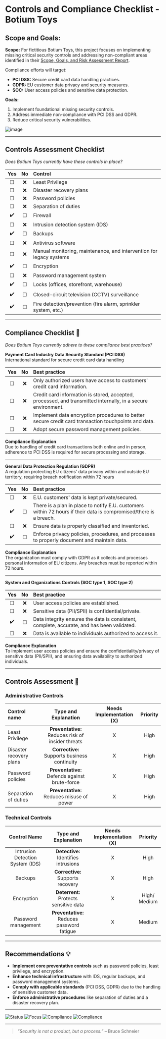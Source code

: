 #   Controls and Compliance Checklist - Botium Toys

## Scope and Goals: 

**Scope:** For fictitious Botium Toys, this project focuses on implementing missing critical security controls and addressing non-compliant areas identified in their [Scope, Goals, and Risk Assessment Report](https://docs.google.com/document/d/161ZO0O4TM9Kef5BMtyahWzCd67Qxe7mPEWk2Yj0GT-g/edit?usp=sharing). 

Compliance efforts will target:

* **PCI DSS:** Secure credit card data handling practices.
* **GDPR:** EU customer data privacy and security measures.
* **SOC:** User access policies and sensitive data protection.

**Goals:**

1.  Implement foundational missing security controls.
2.  Address immediate non-compliance with PCI DSS and GDPR.
3.  Reduce critical security vulnerabilities.


![image](https://github.com/user-attachments/assets/128c7173-d6c3-4cdf-855b-6d052b201b2f)


---

##   Controls Assessment Checklist

*Does Botium Toys currently have these controls in place?*

|   Yes   |   No   |   Control   |
| :---: | :---: | :------------------------------------------------------------------ |
|   ☐   |   ❌   |   Least Privilege   |
|   ☐   |   ❌  |   Disaster recovery plans   |
|   ☐   |   ❌  |   Password policies   |
|   ☐   |   ❌  |   Separation of duties   |
|   ✔️  |   ☐   |   Firewall   |
|   ☐   |   ❌  |   Intrusion detection system (IDS)   |
|  ✔️   |   ☐   |   Backups   |
|   ☐   |   ❌  |   Antivirus software   |
|   ☐   |   ❌  |   Manual monitoring, maintenance, and intervention for legacy systems |
|   ✔️  |   ☐   |   Encryption   |
|   ☐   |   ❌  |   Password management system   |
|  ✔️   |   ☐   |   Locks (offices, storefront, warehouse)   |
|  ✔️   |   ☐   |   Closed-circuit television (CCTV) surveillance   |
|  ✔️   |   ☐   |   Fire detection/prevention (fire alarm, sprinkler system, etc.)   |

---

##   Compliance Checklist 📜

*Does Botium Toys currently adhere to these compliance best practices?*

**Payment Card Industry Data Security Standard (PCI DSS)** </br> International standard for secure credit card data handling

|   Yes   |   No   |   Best practice   |
| :---: | :---: | :--------------------------------------------------------------------- |
|   ☐   |   ❌  |   Only authorized users have access to customers' credit card information. |
|   ☐   |   ❌  |   Credit card information is stored, accepted, processed, and transmitted internally, in a secure environment. |
|   ☐   |   ❌  |   Implement data encryption procedures to better secure credit card transaction touchpoints and data. |
|   ☐   |   ❌  |   Adopt secure password management policies.   |

**Compliance Explanation**  </br> Due to handling of credit card transactions both online and in person, adherence to PCI DSS is required for secure processing and storage.

---

**General Data Protection Regulation (GDPR)** </br> A regulation protecting EU citizens' data privacy within and outside EU territory, requiring breach notification within 72 hours

|   Yes   |   No   |   Best practice   |
| :---: | :---: | :------------------------------------------------------------------- |
|   ☐   |   ❌  |   E.U. customers' data is kept private/secured.   |
|   ✔️  |   ☐   |   There is a plan in place to notify E.U. customers within 72 hours if their data is compromised/there is a breach. |
|   ☐   |   ❌  |   Ensure data is properly classified and inventoried.   |
|   ✔️  |   ☐   |   Enforce privacy policies, procedures, and processes to properly document and maintain data. |


**Compliance Explanation** </br> The organization must comply with GDPR as it collects and processes personal information of EU citizens. Any breaches must be reported within 72 hours.

---
**System and Organizations Controls (SOC type 1, SOC type 2)**

|   Yes   |   No   |   Best practice   |
| :---: | :---: | :------------------------------------------------------------------ |
|   ☐   |   ❌  |   User access policies are established.   |
|   ☐   |   ❌  |   Sensitive data (PII/SPII) is confidential/private.   |
|   ✔️  |   ☐   |   Data integrity ensures the data is consistent, complete, accurate, and has been validated. |
|   ☐   |   ❌  |   Data is available to individuals authorized to access it.   |

**Compliance Explanation** </br> To implement user access policies and ensure the confidentiality/privacy of sensitive data (PII/SPII), and ensuring data availability to authorized individuals.

---

##   Controls Assessment 🔧 

### Administrative Controls

|   Control name   |   Type and Explanation   |   Needs Implementation (X)   |   Priority   |
| :--------------- | :------------------------------: | :-----------------------------: | :----------: |
|   Least Privilege   |   **Preventative:** Reduces risk of insider threats  |   X   |   High   |
|   Disaster recovery plans   |   **Corrective:** Supports business continuity   |   X   |   High   |
|   Password policies   |   **Preventative:** Defends against brute-force  |   X   |   High   |
|   Separation of duties   |   **Preventative:** Reduces misuse of power  |   X   |   High   |

### Technical Controls

|   Control Name   |   Type and Explanation   |   Needs Implementation (X)   |   Priority   |
| :--------------------------: | :-----------------------------------------------------------------: | :-----------------------------: | :----------: |
|   Intrusion Detection System (IDS)   |   **Detective:**  Identifies intrusions   |   X   |   High   |
|   Backups   |   **Corrective:**  Supports recovery |   X   |   High   |
|   Encryption   |   **Deterrent:** Protects sensitive data  |   X   |   High/ Medium   |
|   Password management   |   **Preventative:** Reduces password fatigue   |   X   |   Medium   |

----

## Recommendations 💡

- **Implement core preventative controls** such as password policies, least privilege, and encryption.
- **Enhance technical infrastructure** with IDS, regular backups, and password management systems.
- **Comply with applicable standards** (PCI DSS, GDPR) due to the handling of sensitive customer data.
- **Enforce administrative procedures** like separation of duties and a disaster recovery plan.

----

![Status](https://img.shields.io/badge/Status-Complete-brightgreen) ![Focus](https://img.shields.io/badge/Focus-Controls--Assessment-yellow) ![Compliance](https://img.shields.io/badge/Compliance-GDPR-critical) ![Compliance](https://img.shields.io/badge/Compliance-PCI--DSS-critical)


---
> *“Security is not a product, but a process.”* – Bruce Schneier
